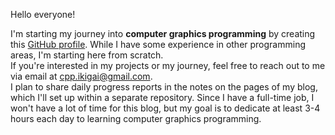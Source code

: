 Hello everyone!  
  
I'm starting my journey into **computer graphics programming** by creating this [GitHub profile](https://github.com/cppikigai/). While I have some experience in other programming areas, I'm starting here from scratch.  
If you're interested in my projects or my journey, feel free to reach out to me via email at [cpp.ikigai@gmail.com](mailto:cpp.ikigai@gmail.com).  
I plan to share daily progress reports in the notes on the pages of my blog, which I'll set up within a separate repository. Since I have a full-time job, I won't have a lot of time for this blog, but my goal is to dedicate at least 3-4 hours each day to learning computer graphics programming.
